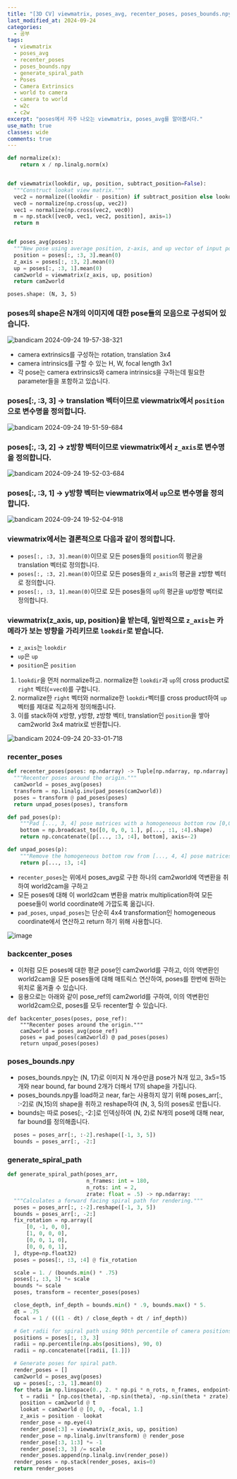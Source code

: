 ```yaml
---
title: "[3D CV] viewmatrix, poses_avg, recenter_poses, poses_bounds.npy, generate_spiral_path"
last_modified_at: 2024-09-24
categories:
  - 공부
tags:
  - viewmatrix
  - poses_avg
  - recenter_poses
  - poses_bounds.npy
  - generate_spiral_path
  - Poses
  - Camera Extrinsics
  - world to camera
  - camera to world
  - w2c
  - c2w
excerpt: "poses에서 자주 나오는 viewmatrix, poses_avg를 알아봅시다."
use_math: true
classes: wide
comments: true
---
```


```python
def normalize(x):
    return x / np.linalg.norm(x)


def viewmatrix(lookdir, up, position, subtract_position=False):
  """Construct lookat view matrix."""
  vec2 = normalize((lookdir - position) if subtract_position else lookdir)
  vec0 = normalize(np.cross(up, vec2))
  vec1 = normalize(np.cross(vec2, vec0))
  m = np.stack([vec0, vec1, vec2, position], axis=1)
  return m


def poses_avg(poses):
  """New pose using average position, z-axis, and up vector of input poses."""
  position = poses[:, :3, 3].mean(0)
  z_axis = poses[:, :3, 2].mean(0)
  up = poses[:, :3, 1].mean(0)
  cam2world = viewmatrix(z_axis, up, position)
  return cam2world
```

```
poses.shape: (N, 3, 5)
```

### poses의 shape은 N개의 이미지에 대한 pose들의 모음으로 구성되어 있습니다.
![bandicam 2024-09-24 19-57-38-321](https://github.com/user-attachments/assets/4d7969d9-164e-4483-8410-f6ffa3126130)
- camera extrinsics를 구성하는 rotation, translation 3x4
- camera intrinsics를 구할 수 있는 H, W, focal length 3x1
- 각 pose는 camera extrinsics와 camera intrinsics을 구하는데 필요한 parameter들을 포함하고 있습니다.
  
### poses[:, :3, 3] -> translation 벡터이므로 viewmatrix에서 `position`으로 변수명을 정의합니다.
![bandicam 2024-09-24 19-51-59-684](https://github.com/user-attachments/assets/0a0f10d5-b98c-421e-8fb6-b71c082cbdeb)

### poses[:, :3, 2] -> z방향 벡터이므로 viewmatrix에서 `z_axis`로 변수명을 정의합니다.
![bandicam 2024-09-24 19-52-03-684](https://github.com/user-attachments/assets/53c1e6e4-8ee8-4e91-a8bc-8e7aec17c9b7)

### poses[:, :3, 1] -> y방향 벡터는 viewmatrix에서 `up`으로 변수명을 정의합니다.
![bandicam 2024-09-24 19-52-04-918](https://github.com/user-attachments/assets/d53246a9-9e0b-49e3-a2ce-9199f95fc01b)

### viewmatrix에서는 결론적으로 다음과 같이 정의합니다.
- `poses[:, :3, 3].mean(0)`이므로 모든 poses들의 `position`의 평균을 translation 벡터로 정의합니다.
- `poses[:, :3, 2].mean(0)`이므로 모든 poses들의 `z_axis`의 평균을 z방향 벡터로 정의합니다.
- `poses[:, :3, 1].mean(0)`이므로 모든 poses들의 `up`의 평균을 up방향 벡터로 정의합니다.

### viewmatrix(z_axis, up, position)을 받는데, 일반적으로 `z_axis`는 카메라가 보는 방향을 가리키므로 `lookdir`로 받습니다.
- `z_axis`는 `lookdir`
- `up`은 `up`
- `position`은 `position`

1. `lookdir`을 먼저 normalize하고. normalize한 `lookdir`과 `up`의 cross product로 `right` 벡터(=`vec0`)를 구합니다.
2. normalize한 `right` 벡터와 normalize한 `lookdir`벡터를 cross product하여 `up` 벡터를 제대로 직교하게 정의해줍니다.
3. 이를 stack하여 x방향, y방향, z방향 벡터, translation인 `position`을 쌓아 cam2world 3x4 matrix로 반환합니다.

![bandicam 2024-09-24 20-33-01-718](https://github.com/user-attachments/assets/e9587422-9a9b-47b7-92b7-4f569c1d4c40)

### recenter_poses

```python
def recenter_poses(poses: np.ndarray) -> Tuple[np.ndarray, np.ndarray]:
  """Recenter poses around the origin."""
  cam2world = poses_avg(poses)
  transform = np.linalg.inv(pad_poses(cam2world))
  poses = transform @ pad_poses(poses)
  return unpad_poses(poses), transform

def pad_poses(p):
    """Pad [..., 3, 4] pose matrices with a homogeneous bottom row [0,0,0,1]."""
    bottom = np.broadcast_to([0, 0, 0, 1.], p[..., :1, :4].shape)
    return np.concatenate([p[..., :3, :4], bottom], axis=-2)

def unpad_poses(p):
    """Remove the homogeneous bottom row from [..., 4, 4] pose matrices."""
    return p[..., :3, :4]
```

- `recenter_poses`는 위에서 poses_avg로 구한 하나의 cam2world에 역변환을 취하여 world2cam을 구하고
- 모든 poses에 대해 이 world2cam 변환을 matrix multiplication하여 모든 poese들이 world coordinate에 가깝도록 옮깁니다.
- `pad_poses`, `unpad_poses`는 단순히 4x4 transformation인 homogeneous coordinate에서 연산하고 return 하기 위해 사용합니다.

![image](https://github.com/user-attachments/assets/512c4e57-4e2c-40ef-aeaf-7379cc08d98c)


### backcenter_poses

- 이처럼 모든 poses에 대한 평균 pose인 cam2world를 구하고, 이의 역변환인 world2cam을 모든 poses들에 대해 매트릭스 연산하여, poses를 한번에 원하는 위치로 옮겨줄 수 있습니다.
- 응용으로는 아래와 같이 pose_ref의 cam2world를 구하여, 이의 역변환인 world2cam으로, poses를 모두 recenter할 수 있습니다.
  
```
def backcenter_poses(poses, pose_ref):
    """Recenter poses around the origin."""
    cam2world = poses_avg(pose_ref)
    poses = pad_poses(cam2world) @ pad_poses(poses)
    return unpad_poses(poses)
```

### poses_bounds.npy 

- poses_bounds.npy는 (N, 17)로 이미지 N 개수만큼 pose가 N개 있고, 3x5=15개와 near bound, far bound 2개가 더해서 17의 shape을 가집니다.
- poses_bounds.npy를 load하고 near, far는 사용하지 않기 위해 poses_arr[:, :-2]로 (N,15)의 shape을 취하고 reshape하여 (N, 3, 5)의 poses로 만듭니다.
- bounds는 따로 poses[:, -2:]로 인덱싱하여 (N, 2)로 N개의 pose에 대해 near, far bound를 정의해줍니다.

```python
  poses = poses_arr[:, :-2].reshape([-1, 3, 5])
  bounds = poses_arr[:, -2:]
```

### generate_spiral_path

```python
def generate_spiral_path(poses_arr,
                         n_frames: int = 180,
                         n_rots: int = 2,
                         zrate: float = .5) -> np.ndarray:
  """Calculates a forward facing spiral path for rendering."""
  poses = poses_arr[:, :-2].reshape([-1, 3, 5])
  bounds = poses_arr[:, -2:]
  fix_rotation = np.array([
      [0, -1, 0, 0],
      [1, 0, 0, 0],
      [0, 0, 1, 0],
      [0, 0, 0, 1],
  ], dtype=np.float32)
  poses = poses[:, :3, :4] @ fix_rotation

  scale = 1. / (bounds.min() * .75)
  poses[:, :3, 3] *= scale
  bounds *= scale
  poses, transform = recenter_poses(poses)

  close_depth, inf_depth = bounds.min() * .9, bounds.max() * 5.
  dt = .75
  focal = 1 / (((1 - dt) / close_depth + dt / inf_depth))

  # Get radii for spiral path using 90th percentile of camera positions.
  positions = poses[:, :3, 3]
  radii = np.percentile(np.abs(positions), 90, 0)
  radii = np.concatenate([radii, [1.]])

  # Generate poses for spiral path.
  render_poses = []
  cam2world = poses_avg(poses)
  up = poses[:, :3, 1].mean(0)
  for theta in np.linspace(0., 2. * np.pi * n_rots, n_frames, endpoint=False):
    t = radii * [np.cos(theta), -np.sin(theta), -np.sin(theta * zrate), 1.]
    position = cam2world @ t
    lookat = cam2world @ [0, 0, -focal, 1.]
    z_axis = position - lookat
    render_pose = np.eye(4)
    render_pose[:3] = viewmatrix(z_axis, up, position)
    render_pose = np.linalg.inv(transform) @ render_pose
    render_pose[:3, 1:3] *= -1
    render_pose[:3, 3] /= scale
    render_poses.append(np.linalg.inv(render_pose))
  render_poses = np.stack(render_poses, axis=0)
  return render_poses
```

